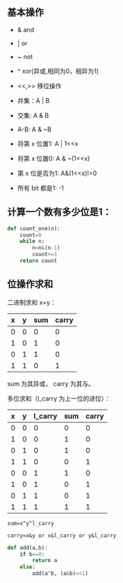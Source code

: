 ## 基本操作
- & and
- | or
- ~ not
- ^ xor(异或,相同为0，相异为1)
- <<,>> 移位操作
  
- 并集：A | B
- 交集: A & B
- A-B: A & ~B
- 将第 x 位置1: A | 1<<x
- 将第 x 位置0: A & ~(1<<x)
- 第 x 位是否为1: A&(1<<x)!=0
- 所有 bit 都是1: -1

## 计算一个数有多少位是1：
```py
def count_one(n):
    count=0
    while n:
        n=n&(n-1)
        count+=1
    return count
```


## 位操作求和
二进制求和 x+y：

| x | y | sum | carry |
|-----|-----|-----|-----|
| 0 | 0 | 0 | 0 |
| 1 | 0 | 1 | 0 |
| 0 | 1 | 1 | 0 |
| 1 | 1 | 0 | 1 |

sum 为其异或， carry 为其与。

多位求和（l_carry 为上一位的进位）：

| x | y | l_carry | sum | carry |
|-----|-----|-----|-----|-----|
| 0 | 0 | 0 | 0 | 0 |
| 1 | 0 | 0 | 1 | 0 |
| 0 | 1 | 0 | 1 | 0 |
| 1 | 1 | 0 | 0 | 1 |
| 0 | 0 | 1 | 1 | 0 |
| 1 | 0 | 1 | 0 | 1 |
| 0 | 1 | 1 | 0 | 1 |
| 1 | 1 | 1 | 1 | 1 |

`sum=x^y^l_carry`

`carry=x&y or x&l_carry or y&l_carry`

```py
def add(a,b):
    if b==0:
        return a
    else:
        add(a^b, (a&b)<<1)

```